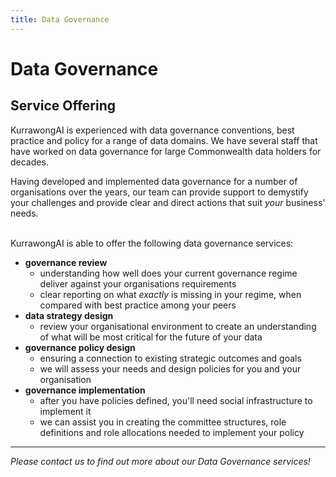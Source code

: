 ```yaml
---
title: Data Governance
---
```

# Data Governance

## Service Offering

KurrawongAI is experienced with data governance conventions, best practice and policy for a range of data domains. We have several staff that have worked on data governance for large Commonwealth data holders for decades.

Having developed and implemented data governance for a number of organisations over the years, our team can provide support to demystify your challenges and provide clear and direct actions that suit _your_ business' needs.

<br/>KurrawongAI is able to offer the following data governance services:

- **governance review**
  - understanding how well does your current governance regime deliver against your organisations requirements
  - clear reporting on what _exactly_ is missing in your regime, when compared with best practice among your peers
- **data strategy design**
  - review your organisational environment to create an understanding of what will be most critical for the future of your data
- **governance policy design**
    - ensuring a connection to existing strategic outcomes and goals
    - we will assess your needs and design policies for you and your organisation
- **governance implementation**
  - after you have policies defined, you'll need social infrastructure to implement it
  - we can assist you in creating the committee structures, role definitions and role allocations needed to implement your policy

---

_Please contact us to find out more about our Data Governance services!_
